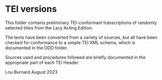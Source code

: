 # TEI versions

This folder contains preliminary TEI-conformant transcriptions of randomly selected titles from the Lacy Acting Edition.

The texts have been converted from a variety of sources, but all have been checked for conformance to a simple TEI XML schema, which is documented in the ODD folder.

Sources used and procedures followed are briefly documented in the appropriate part of each TEI Header.

Lou Burnard
August 2023
